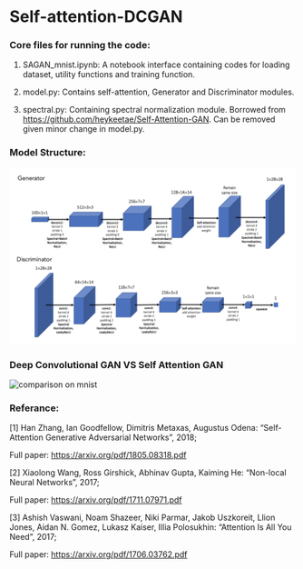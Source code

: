 # Self-attention-DCGAN

### Core files for running the code:

1. SAGAN_mnist.ipynb: A notebook interface containing codes for loading dataset, utility functions and training function.

2. model.py: Contains self-attention, Generator and Discriminator modules.

3. spectral.py: Containing spectral normalization module. Borrowed from https://github.com/heykeetae/Self-Attention-GAN. Can be removed given minor change in model.py.

### Model Structure:

![model_structure](demo/model_structure.png)

### Deep Convolutional GAN VS Self Attention GAN

![comparison on mnist](demo/comparison_mnist.gif)

### Referance:

[1] Han Zhang, Ian Goodfellow, Dimitris Metaxas, Augustus Odena: “Self-Attention Generative Adversarial Networks”, 2018;

Full paper: https://arxiv.org/pdf/1805.08318.pdf

[2] Xiaolong Wang, Ross Girshick, Abhinav Gupta, Kaiming He: “Non-local Neural Networks”, 2017; 

Full paper: https://arxiv.org/pdf/1711.07971.pdf

[3] Ashish Vaswani, Noam Shazeer, Niki Parmar, Jakob Uszkoreit, Llion Jones, Aidan N. Gomez, Lukasz Kaiser, Illia Polosukhin: “Attention Is All You Need”, 2017;

Full paper: https://arxiv.org/pdf/1706.03762.pdf
